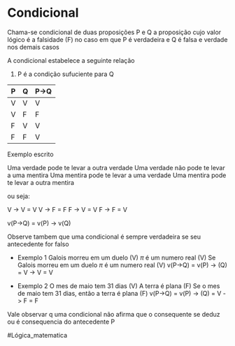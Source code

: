 # Condicional

Chama-se condicional de duas proposições P e Q a proposição cujo valor lógico é a falsidade (F) no caso em que P é verdadeira e Q é falsa e verdade nos demais casos


A condicional estabelece a seguinte relação

1. P é a condição sufuciente para Q

| P   | Q   | P->Q |
| --- | --- | ---- |
| V   | V   | V    |
| V   | F   | F    |
| F   | V   | V    |
| F   | F   | V    |


Exemplo escrito

Uma verdade pode te levar a outra verdade
Uma verdade não pode te levar a uma mentira
Uma mentira pode te levar a uma verdade
Uma mentira pode te levar a outra mentira

ou seja: 

V -> V = V
V -> F = F
F -> V = V
F -> F = V

v(P->Q) = v(P) -> v(Q)

Observe tambem que uma condicional é sempre verdadeira se seu antecedente for falso


- Exemplo 1
	Galois morreu em um duelo (V)
	$\pi$  é um numero real (V)
Se Galois morreu em um duelo $\pi$ é um numero real (V)
v(P->Q) = v(P) -> (Q) = V -> V = V

- Exemplo 2
	O mes de maio tem 31 dias (V)
	A terra é plana (F)
Se o mes de maio tem 31 dias, então a terra é plana (F)
v(P->Q) = v(P) -> (Q) = V -> F = F

Vale observar q uma condicional não afirma que o consequente se deduz ou é consequencia do antecedente  P

#Lógica_matematica 